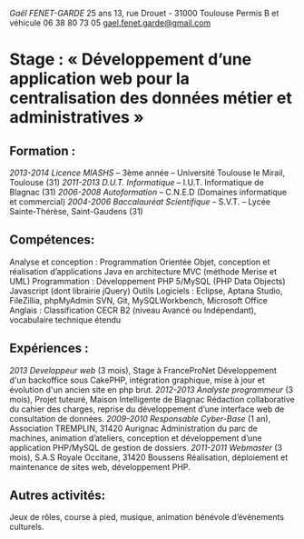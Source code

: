 *Gaël FENET-GARDE* 
25 ans 
13, rue Drouet - 31000 Toulouse 
Permis B et véhicule 
06 38 80 73 05 
gael.fenet.garde@gmail.com 

# Stage : « Développement d’une application web pour la centralisation des données métier et administratives » 

## Formation :

*2013-2014 Licence MIASHS* – 3ème année – Université Toulouse le Mirail, Toulouse (31)
*2011-2013 D.U.T. Informatique* – I.U.T. Informatique de Blagnac (31) 
*2006-2008 Autoformation* – C.N.E.D (Domaines informatique et commercial) 
*2004-2006 Baccalauréat Scientifique* – S.V.T. – Lycée Sainte-Thérèse, Saint-Gaudens (31) 

## Compétences:

Analyse et conception : 
Programmation Orientée Objet, conception et réalisation d’applications Java en architecture MVC (méthode Merise et UML) 
Programmation : 
Développement PHP 5/MySQL (PHP Data Objects) 
Javascript (dont librairie jQuery) 
Outils Logiciels : 
Eclipse, Aptana Studio, FileZillia, phpMyAdmin 
SVN, Git, MySQLWorkbench, Microsoft Office 
Anglais : 
Classification CECR B2 (niveau Avancé ou Indépendant), vocabulaire technique étendu 

## Expériences :

*2013 Developpeur web* (3 mois), Stage à FranceProNet
Développement d'un backoffice sous CakePHP, intégration graphique, mise à jour et évolution d'un ancien site en php brut. 
*2012-2013 Analyste programmeur* (3 mois), Projet tuteuré, Maison Intelligente de Blagnac 
Rédaction collaborative du cahier des charges, reprise du développement d’une interface web de consultation de données. 
*2009-2010 Responsable Cyber-Base* (1 an), Association TREMPLIN, 31420 Aurignac 
Administration du parc de machines, animation d’ateliers, conception et développement d’une application PHP/MySQL de gestion de dossiers. 
*2011-2011 Webmaster* (3 mois), S.A.S Royale Occitane, 31420 Boussens 
Réalisation, déploiement et maintenance de sites web, développement PHP. 

## Autres activités:

Jeux de rôles, course à pied, musique, animation bénévole d’évènements culturels. 
